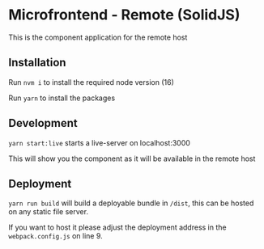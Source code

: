# Microfrontend - Remote (SolidJS)

This is the component application for the remote host

## Installation

Run ```nvm i``` to install the required node version (16)

Run ```yarn``` to install the packages

## Development

```yarn start:live``` starts a live-server on localhost:3000

This will show you the component as it will be available in the remote host

## Deployment

```yarn run build``` will build a deployable bundle in ```/dist```, this can be hosted on any static file server.

If you want to host it please adjust the deployment address in the ```webpack.config.js``` on line 9.